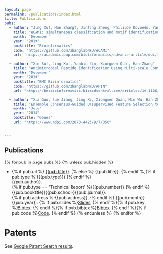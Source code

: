 ```yaml
---
layout: page
permalink: /publications/index.html
title: Publications
pubs:
  - author: "Jing Xu†, Han Zhang†, Jinfang Zheng, Philippe Dovoedo, Yanbin Yin"
    title: "eCAMI: simultaneous classification and motif identification for enzyme annotation"
    month: "December"
    year: "2019"
    booktitle: "Bioinformatics"
    code: "https://github.com/zhanglabNKU/eCAMI"
    url: "https://academic.oup.com/bioinformatics/advance-article/doi/10.1093/bioinformatics/btz908/5651014"

  - author: "Xin Su†, Jing Xu†, Yanbin Yin, Xiongwen Quan, Han Zhang"
    title: "Antimicrobial Peptide Identification Using Multi-scale Convolutional Network"
    month: "December"
    year: "2019"
    booktitle: "BMC Bioinformatics"
    code: "https://github.com/zhanglabNKU/APIN"
    url: "https://bmcbioinformatics.biomedcentral.com/articles/10.1186/s12859-019-3327-y"

  - author: "Xia Guo, Xue Jiang, Jing Xu, Xiongwen Quan, Min Wu, Han Zhang"
    title: "Ensemble Consensus-Guided Unsupervised Feature Selection to Identify Huntington's Disease-Associated Genes"
    month: "July"
    year: "2018"
    booktitle: "Genes"
    url: "https://www.mdpi.com/2073-4425/9/7/350"


---
```


## Publications

{% for pub in page.pubs %}
{% unless pub.hidden %}
  - {% if pub.url %} [{{pub.title}}]({{pub.url}}).
    {% else %} {{pub.title}}.
    {% endif %}{% if pub.type %}({{pub.type}})
    {% endif %}<br>
    {{pub.author}}.<br>
    {% if pub.type == 'Technical Report' %}{{pub.number}}
    {% endif %}{{pub.booktitle}}{{pub.school}}{{pub.journal}}.<br>
    {% if pub.address %}{{pub.address}}.
    {% endif %} {{pub.month}}, {{pub.year}}. {% if pub.slides %}[Slides]({{pub.slides}}).
    {% endif %}{% if pub.key %}[Bibtex](http://groups.csail.mit.edu/commit/bibtex.cgi?key={{pub.key}}).
    {% endif %}{% if pub.bibtex %}[Bibtex]({{pub.bibtex}}).
    {% endif %}{% if pub.code %}[Code]({{pub.code}}).
    {% endif %}
{% endunless %}
{% endfor %}

# Patents

See [Google Patent Search results](https://patents.google.com/?inventor=Jason+Ansel,-Lango&num=100&sort=old).


